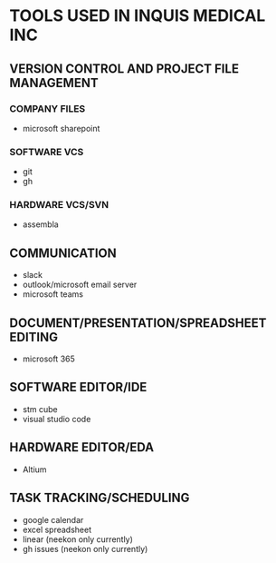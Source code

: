 # TOOLS USED IN INQUIS MEDICAL INC

## VERSION CONTROL AND PROJECT FILE MANAGEMENT

### COMPANY FILES
- microsoft sharepoint

### SOFTWARE VCS
- git
- gh

### HARDWARE VCS/SVN
- assembla

## COMMUNICATION
- slack
- outlook/microsoft email server
- microsoft teams

## DOCUMENT/PRESENTATION/SPREADSHEET EDITING
- microsoft 365

## SOFTWARE EDITOR/IDE
- stm cube
- visual studio code

## HARDWARE EDITOR/EDA
- Altium

## TASK TRACKING/SCHEDULING
- google calendar
- excel spreadsheet
- linear (neekon only currently)
- gh issues (neekon only currently)

